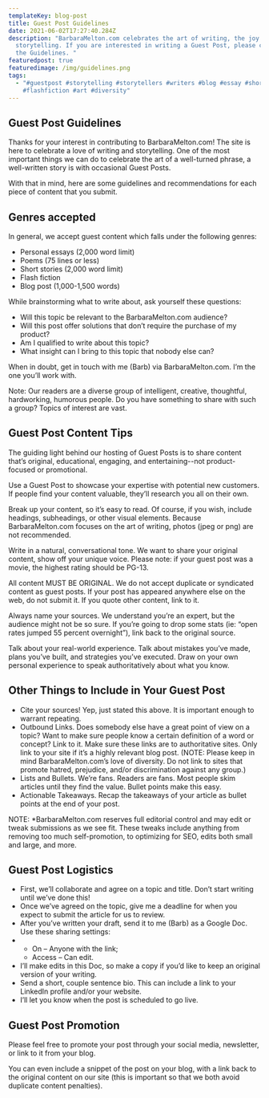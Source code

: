```yaml
---
templateKey: blog-post
title: Guest Post Guidelines
date: 2021-06-02T17:27:40.284Z
description: "BarbaraMelton.com celebrates the art of writing, the joy of
  storytelling. If you are interested in writing a Guest Post, please check out
  the Guidelines. "
featuredpost: true
featuredimage: /img/guidelines.png
tags:
  - "#guestpost #storytelling #storytellers #writers #blog #essay #shortstory
    #flashfiction #art #diversity"
---
```



## Guest Post Guidelines

Thanks for your interest in contributing to BarbaraMelton.com! The site is here to celebrate a love of writing and storytelling. One of the most important things we can do to celebrate the art of a well-turned phrase, a well-written story is with occasional Guest Posts.

With that in mind, here are some guidelines and recommendations for each piece of content that you submit.

## Genres accepted

In general, we accept guest content which falls under the following genres:

* Personal essays (2,000 word limit)
* Poems (75 lines or less)
* Short stories (2,000 word limit)
* Flash fiction
* Blog post (1,000-1,500 words)

While brainstorming what to write about, ask yourself these questions:

* Will this topic be relevant to the BarbaraMelton.com audience?
* Will this post offer solutions that don’t require the purchase of my product?
* Am I qualified to write about this topic?
* What insight can I bring to this topic that nobody else can?

When in doubt, get in touch with me (Barb) via BarbaraMelton.com. I’m the one you’ll work with.

Note: Our readers are a diverse group of intelligent, creative, thoughtful, hardworking, humorous people. Do you have something to share with such a group? Topics of interest are vast.



## Guest Post Content Tips

The guiding light behind our hosting of Guest Posts is to share content that’s original, educational, engaging, and entertaining--not product-focused or promotional.

Use a Guest Post to showcase your expertise with potential new customers. If people find your content valuable, they’ll research you all on their own.

Break up your content, so it’s easy to read. Of course, if you wish, include headings, subheadings, or other visual elements. Because BarbaraMelton.com focuses on the art of writing, photos (jpeg or png) are not recommended.

Write in a natural, conversational tone. We want to share your original content, show off your unique voice. Please note: if your guest post was a movie, the highest rating should be PG-13.

All content MUST BE ORIGINAL. We do not accept duplicate or syndicated content as guest posts. If your post has appeared anywhere else on the web, do not submit it. If you quote other content, link to it.

Always name your sources. We understand you’re an expert, but the audience might not be so sure. If you’re going to drop some stats (ie: “open rates jumped 55 percent overnight”), link back to the original source.

Talk about your real-world experience. Talk about mistakes you’ve made, plans you’ve built, and strategies you’ve executed. Draw on your own personal experience to speak authoritatively about what you know.

## Other Things to Include in Your Guest Post

* Cite your sources! Yep, just stated this above. It is important enough to warrant repeating.
* Outbound Links. Does somebody else have a great point of view on a topic? Want to make sure people know a certain definition of a word or concept? Link to it. Make sure these links are to authoritative sites. Only link to your site if it’s a highly relevant blog post. (NOTE: Please keep in mind BarbaraMelton.com’s love of diversity. Do not link to sites that promote hatred, prejudice, and/or discrimination against any group.)
* Lists and Bullets. We’re fans. Readers are fans. Most people skim articles until they find the value. Bullet points make this easy.
* Actionable Takeaways. Recap the takeaways of your article as bullet points at the end of your post.

NOTE: *BarbaraMelton.com reserves full editorial control and may edit or tweak submissions as we see fit. These tweaks include anything from removing too much self-promotion, to optimizing for SEO, edits both small and large, and more.

## Guest Post Logistics

* First, we’ll collaborate and agree on a topic and title. Don’t start writing until we’ve done this!
* Once we’ve agreed on the topic, give me a deadline for when you expect to submit the article for us to review.
* After you’ve written your draft, send it to me (Barb) as a Google Doc. Use these sharing settings:
* * On – Anyone with the link;
  * Access – Can edit.
* I’ll make edits in this Doc, so make a copy if you’d like to keep an original version of your writing.
* Send a short, couple sentence bio. This can include a link to your LinkedIn profile and/or your website.
* I’ll let you know when the post is scheduled to go live.

## Guest Post Promotion

Please feel free to promote your post through your social media, newsletter, or link to it from your blog.

You can even include a snippet of the post on your blog, with a link back to the original content on our site (this is important so that we both avoid duplicate content penalties).